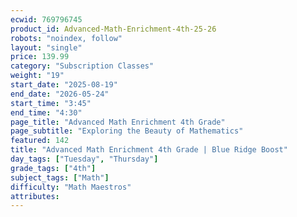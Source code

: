 ```yaml
---
ecwid: 769796745
product_id: Advanced-Math-Enrichment-4th-25-26
robots: "noindex, follow"
layout: "single"
price: 139.99
category: "Subscription Classes"
weight: "19"
start_date: "2025-08-19"
end_date: "2026-05-24"
start_time: "3:45"
end_time: "4:30"
page_title: "Advanced Math Enrichment 4th Grade"
page_subtitle: "Exploring the Beauty of Mathematics"
featured: 142
title: "Advanced Math Enrichment 4th Grade | Blue Ridge Boost"
day_tags: ["Tuesday", "Thursday"]
grade_tags: ["4th"]
subject_tags: ["Math"]
difficulty: "Math Maestros"
attributes:
---
```

